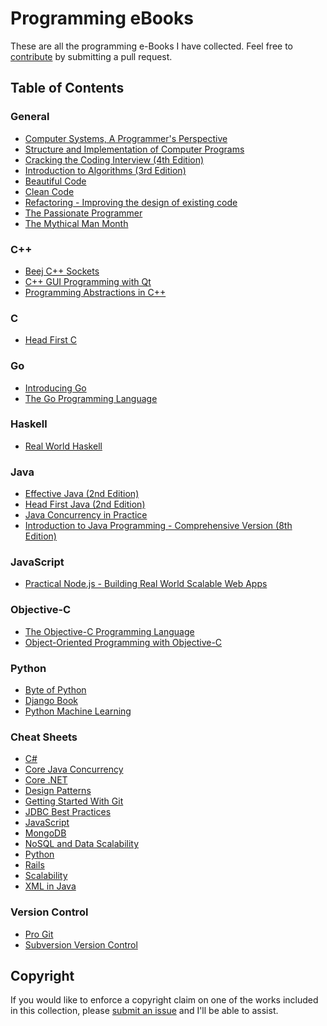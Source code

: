 # Programming eBooks

These are all the programming e-Books I have collected. Feel free to [contribute](https://github.com/andrewpage/programming-ebooks/blob/master/CONTRIBUTING.md) by submitting a pull request.

## Table of Contents
### General

- [Computer Systems, A Programmer's Perspective](https://github.com/andrewpage/programming-ebooks/blob/master/General/Computer%20Systems%20-%20A%20Programmers%20Perspective.pdf)
- [Structure and Implementation of Computer Programs](https://github.com/andrewpage/programming-ebooks/blob/master/General/Structure%20and%20Interpretation%20of%20Computer%20Programs.pdf)
- [Cracking the Coding Interview (4th Edition)](https://github.com/andrewpage/programming-ebooks/blob/master/General/CrackingTheCodingInterview4th.pdf)
- [Introduction to Algorithms (3rd Edition)](https://github.com/andrewpage/programming-ebooks/blob/master/General/Introduction%20to%20Algorithms%20(3rd%20Edition)%20by%20Thomas%20H.%20Cormen%2C%20Charles%20E.%20Leisersion%2C%20Ronald%20L.%20Rivest%2C%20and%20Clifford%20Stein.pdf)
- [Beautiful Code]()
- [Clean Code]()
- [Refactoring - Improving the design of existing code]()
- [The Passionate Programmer]()
- [The Mythical Man Month]()

### C++

- [Beej C++ Sockets](https://github.com/andrewpage/programming-ebooks/blob/master/C%2B%2B/Beej%20CPP%20Sockets.pdf)
- [C++ GUI Programming with Qt](https://github.com/andrewpage/programming-ebooks/blob/master/C%2B%2B/CPP%20GUI%20Programming%20With%20QT%203.pdf)
- [Programming Abstractions in C++](https://github.com/andrewpage/programming-ebooks/blob/master/C%2B%2B/ProgrammingAbstractions%20in%20C%2B%2B%20Roberts%20and%20Zelenski.pdf)

### C

- [Head First C](https://github.com/andrewpage/programming-ebooks/blob/master/C/Head%20First%20C.pdf)

### Go
- [Introducing Go](https://github.com/andrewpage/programming-ebooks/blob/master/Go/Introducing%20Go.pdf)
- [The Go Programming Language](https://github.com/andrewpage/programming-ebooks/blob/master/Go/The%20Go%20Programming%20Language.pdf)

### Haskell

- [Real World Haskell](https://github.com/andrewpage/programming-ebooks/blob/master/Haskell/Real%20World%20Haskell.pdf)

### Java

- [Effective Java (2nd Edition)](https://github.com/andrewpage/programming-ebooks/blob/master/Java/Effective%20Java%20(2nd%20Edition).pdf)
- [Head First Java (2nd Edition)](https://github.com/andrewpage/programming-ebooks/blob/master/Java/Head%20First%20Java%2C%202nd%20Edition.pdf)
- [Java Concurrency in Practice](https://github.com/andrewpage/programming-ebooks/blob/master/Java/Java%20Concurrency%20in%20Practice.pdf)
- [Introduction to Java Programming - Comprehensive Version (8th Edition)](https://github.com/andrewpage/programming-ebooks/blob/master/Java/Introduction%20to%20Java%20Programming%20-%20Comprehensive%20Version%20(8th%20Edition)%20by%20Y.%20Daniel%20Liang.pdf)

### JavaScript
- [Practical Node.js - Building Real World Scalable Web Apps](https://github.com/andrewpage/programming-ebooks/blob/master/JavaScript/Practical%20Node.js%20-%20Building%20Real%20World%20Scalable%20Web%20Apps.pdf)

### Objective-C

- [The Objective-C Programming Language](https://github.com/andrewpage/programming-ebooks/blob/master/Objective-C/TheObjectiveCProgrammingLanguage.pdf)
- [Object-Oriented Programming with Objective-C](https://github.com/andrewpage/programming-ebooks/blob/master/Objective-C/ObjectOrientedProgrammingWithObjectiveC.pdf)

### Python

- [Byte of Python](https://github.com/andrewpage/programming-ebooks/blob/master/Python/ByteOfPython.pdf)
- [Django Book](https://github.com/andrewpage/programming-ebooks/tree/master/Python/DjangoBook)
- [Python Machine Learning](https://github.com/andrewpage/programming-ebooks/tree/master/Python/Python%20Machine%20Learning.pdf)

### Cheat Sheets

- [C#](https://github.com/andrewpage/programming-ebooks/blob/master/Cheat%20Sheets/CSharp.pdf)
- [Core Java Concurrency](https://github.com/andrewpage/programming-ebooks/blob/master/Cheat%20Sheets/CoreJavaConcurrency.pdf)
- [Core .NET](https://github.com/andrewpage/programming-ebooks/blob/master/Cheat%20Sheets/CoreNET.pdf)
- [Design Patterns](https://github.com/andrewpage/programming-ebooks/blob/master/Cheat%20Sheets/DesignPatterns.pdf)
- [Getting Started With Git](https://github.com/andrewpage/programming-ebooks/blob/master/Cheat%20Sheets/GettingStartedWithGit.pdf)
- [JDBC Best Practices](https://github.com/andrewpage/programming-ebooks/blob/master/Cheat%20Sheets/JDBCBestPractices.pdf)
- [JavaScript](https://github.com/andrewpage/programming-ebooks/blob/master/Cheat%20Sheets/JavaScript.pdf)
- [MongoDB](https://github.com/andrewpage/programming-ebooks/blob/master/Cheat%20Sheets/MongoDB.pdf)
- [NoSQL and Data Scalability](https://github.com/andrewpage/programming-ebooks/blob/master/Cheat%20Sheets/NoSQLAndDataScalability.pdf)
- [Python](https://github.com/andrewpage/programming-ebooks/blob/master/Cheat%20Sheets/Python.jpg)
- [Rails](https://github.com/andrewpage/programming-ebooks/blob/master/Cheat%20Sheets/Rails.pdf)
- [Scalability](https://github.com/andrewpage/programming-ebooks/blob/master/Cheat%20Sheets/Scalability.pdf)
- [XML in Java](https://github.com/andrewpage/programming-ebooks/blob/master/Cheat%20Sheets/XMLInJava.pdf)

### Version Control

- [Pro Git](https://github.com/andrewpage/programming-ebooks/blob/master/Version%20Control/ProGit.pdf)
- [Subversion Version Control](https://github.com/andrewpage/programming-ebooks/blob/master/Version%20Control/SubversionVersionControl.pdf)

## Copyright

If you would like to enforce a copyright claim on one of the works included in this collection, please [submit an issue](https://github.com/andrewpage/programming-ebooks/issues/new) and I'll be able to assist.
